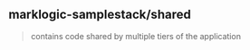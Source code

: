 marklogic-samplestack/shared
----------------------------

> contains code shared by multiple tiers of the application
